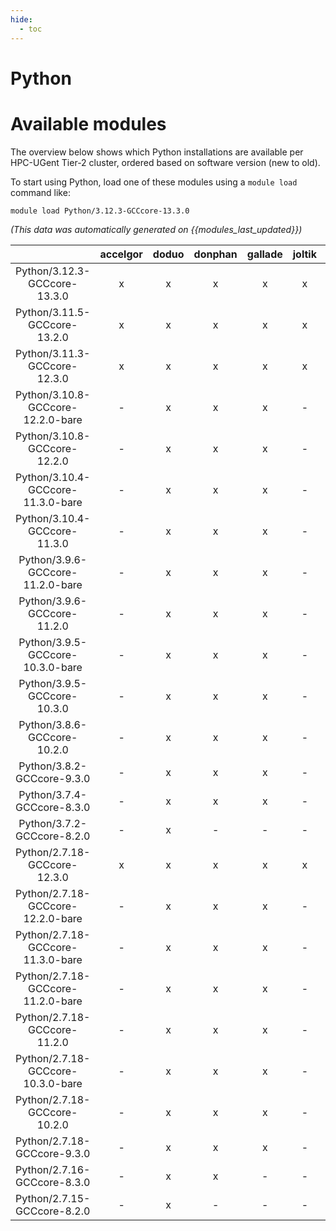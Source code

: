 ```yaml
---
hide:
  - toc
---
```


Python
======

# Available modules


The overview below shows which Python installations are available per HPC-UGent Tier-2 cluster, ordered based on software version (new to old).

To start using Python, load one of these modules using a `module load` command like:

```shell
module load Python/3.12.3-GCCcore-13.3.0
```

*(This data was automatically generated on {{modules_last_updated}})*  

| |accelgor|doduo|donphan|gallade|joltik|shinx|
| :---: | :---: | :---: | :---: | :---: | :---: | :---: |
|Python/3.12.3-GCCcore-13.3.0|x|x|x|x|x|x|
|Python/3.11.5-GCCcore-13.2.0|x|x|x|x|x|x|
|Python/3.11.3-GCCcore-12.3.0|x|x|x|x|x|x|
|Python/3.10.8-GCCcore-12.2.0-bare|-|x|x|x|-|x|
|Python/3.10.8-GCCcore-12.2.0|-|x|x|x|-|x|
|Python/3.10.4-GCCcore-11.3.0-bare|-|x|x|x|-|x|
|Python/3.10.4-GCCcore-11.3.0|-|x|x|x|-|x|
|Python/3.9.6-GCCcore-11.2.0-bare|-|x|x|x|-|x|
|Python/3.9.6-GCCcore-11.2.0|-|x|x|x|-|-|
|Python/3.9.5-GCCcore-10.3.0-bare|-|x|x|x|-|-|
|Python/3.9.5-GCCcore-10.3.0|-|x|x|x|-|-|
|Python/3.8.6-GCCcore-10.2.0|-|x|x|x|-|-|
|Python/3.8.2-GCCcore-9.3.0|-|x|x|x|-|-|
|Python/3.7.4-GCCcore-8.3.0|-|x|x|x|-|-|
|Python/3.7.2-GCCcore-8.2.0|-|x|-|-|-|-|
|Python/2.7.18-GCCcore-12.3.0|x|x|x|x|x|x|
|Python/2.7.18-GCCcore-12.2.0-bare|-|x|x|x|-|-|
|Python/2.7.18-GCCcore-11.3.0-bare|-|x|x|x|-|-|
|Python/2.7.18-GCCcore-11.2.0-bare|-|x|x|x|-|-|
|Python/2.7.18-GCCcore-11.2.0|-|x|x|x|-|-|
|Python/2.7.18-GCCcore-10.3.0-bare|-|x|x|x|-|-|
|Python/2.7.18-GCCcore-10.2.0|-|x|x|x|-|-|
|Python/2.7.18-GCCcore-9.3.0|-|x|x|x|-|-|
|Python/2.7.16-GCCcore-8.3.0|-|x|x|-|-|-|
|Python/2.7.15-GCCcore-8.2.0|-|x|-|-|-|-|
